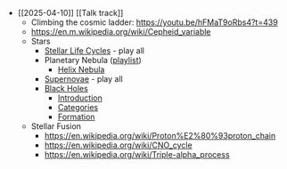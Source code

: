 - [[2025-04-10]] [[Talk track]]
	- Climbing the cosmic ladder: https://youtu.be/hFMaT9oRbs4?t=439
	- https://en.m.wikipedia.org/wiki/Cepheid_variable
	- Stars
		- [Stellar Life Cycles](https://www.youtube.com/watch?v=PyDmwQn4WX8&list=PLpH1IDQEoE8TVy4gIXoua9IcYLB5uCjHJ&index=5) - play all
		- Planetary Nebula ([playlist](https://www.youtube.com/watch?v=jwBieEg_Lpc&list=PLpH1IDQEoE8R3dSdW5VPBQTxd6QHBeam6&index=3))
			- [Helix Nebula](https://youtu.be/jwBieEg_Lpc?si=IQfOdEma9IyRUvq5)
		- [Supernovae](https://www.youtube.com/watch?v=uCIAoHfaWSw&list=PLpH1IDQEoE8RcqS_pkobgfDutokKYKGjb) - play all
		- [Black Holes](https://www.youtube.com/watch?v=QKX7KHSrR0s&list=PLpH1IDQEoE8SebvA6T21QLpta_HfsvFQx)
			- [Introduction](https://www.youtube.com/watch?v=QKX7KHSrR0s)
			- [Categories](https://youtu.be/3WfwQZBVbH4?si=bQp6IcvdmS4Zjlak)
			- [Formation](https://youtu.be/g93Du0HMuis)
	- Stellar Fusion
		- https://en.wikipedia.org/wiki/Proton%E2%80%93proton_chain
		- https://en.wikipedia.org/wiki/CNO_cycle
		- https://en.wikipedia.org/wiki/Triple-alpha_process